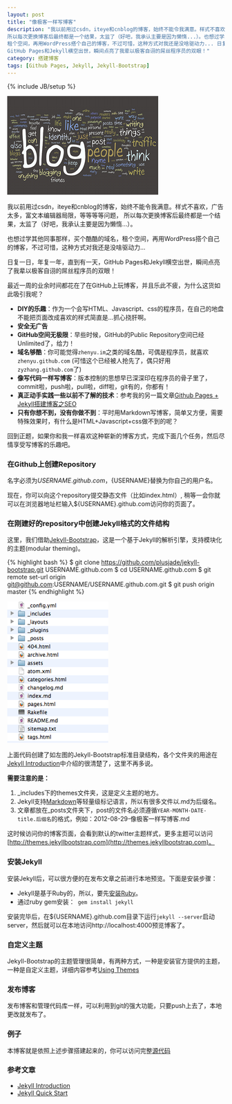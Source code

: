```yaml
---
layout: post
title: "像极客一样写博客"
description: "我以前用过csdn，iteye和cnblog的博客，始终不能令我满意。样式不喜欢，广告太多，富文本编辑器局限，等等等等问题，
所以每次更换博客后最终都是一个结果，太监了（好吧，我承认主要是因为懒惰...）。也想过学其他同事那样，买个酷酷的域名，
租个空间，再用WordPress搭个自己的博客，不过可惜，这种方式对我还是没啥驱动力... 日复一日，年复一年，直到有一天，
GitHub Pages和Jekyll横空出世，瞬间点亮了我辈以极客自诩的屌丝程序员的双眼！"
category: 搭建博客
tags: [Github Pages, Jekyll, Jekyll-Bootstrap]
---
```

{% include JB/setup %}

![blogging](/assets/image/posts/blogging.jpg)

我以前用过csdn，iteye和cnblog的博客，始终不能令我满意。样式不喜欢，广告太多，富文本编辑器局限，等等等等问题，
所以每次更换博客后最终都是一个结果，太监了（好吧，我承认主要是因为懒惰...）。

也想过学其他同事那样，买个酷酷的域名，租个空间，再用WordPress搭个自己的博客，不过可惜，这种方式对我还是没啥驱动力... 

日复一日，年复一年，直到有一天，GitHub Pages和Jekyll横空出世，瞬间点亮了我辈以极客自诩的屌丝程序员的双眼！

最近一周的业余时间都花在了在GitHub上玩博客，并且乐此不疲，为什么这货如此吸引我呢？

* __DIY的乐趣__：作为一个会写HTML、Javascript、css的程序员，在自己的地盘不能把页面改成喜欢的样式简直是...抓心挠肝啊。
* __安全无广告__
* __GitHub空间无极限__：早些时候，GitHub的Public Repository空间已经Unlimited了，给力！
* __域名够酷__：你可能觉得`zhenyu.im`之类的域名酷，可偶是程序员，就喜欢`zhenyu.github.com` (可惜这个已经被人抢先了，偶只好用`zyzhang.github.com`了)
* __像写代码一样写博客__：版本控制的思想早已深深印在程序员的骨子里了，commit啦，push啦，pull啦，diff啦，git有的，你都有！
* __真正动手实践一些以前不了解的技术__：参考我的另一篇文章[Github Pages + Jekyll搭建博客之SEO](/blog/2012/09/03/blog-with-github-pages-and-jekyll-seo)
* __只有你想不到，没有你做不到__：平时用Markdown写博客，简单又方便，需要特殊效果时，有什么是HTML+Javascript+css做不到的呢？

回到正题，如果你和我一样喜欢这种崭新的博客方式，完成下面几个任务，然后尽情享受写博客的乐趣吧。

### 在Github上创建Repository

名字必须为${USERNAME}.github.com，${USERNAME}替换为你自己的用户名。

现在，你可以向这个repository提交静态文件（比如index.html）, 稍等一会你就可以在浏览器地址栏输入${USERNAME}.github.com访问你的页面了。

### 在刚建好的repository中创建Jekyll格式的文件结构

这里，我们借助[Jekyll-Bootstrap](http://jekyllbootstrap.com)，这是一个基于Jekyll的解析引擎，支持模块化的主题(modular theming)。

{% highlight bash %}
$ git clone https://github.com/plusjade/jekyll-bootstrap.git USERNAME.github.com
$ cd USERNAME.github.com
$ git remote set-url origin git@github.com:USERNAME/USERNAME.github.com.git
$ git push origin master
{% endhighlight %}

![jekyll-bootstrap-dir-structure](/assets/image/posts/jekyll-bootstrap-dir-structure.png)

上面代码创建了如左图的Jekyll-Bootstrap标准目录结构，各个文件夹的用途在[Jekyll Introduction](http://jekyllbootstrap.com/lessons/jekyll-introduction.html)中介绍的很清楚了，这里不再多说。

**需要注意的是：**

1. \_includes下的themes文件夹，这是定义主题的地方。
2. Jekyll支持[Markdown](http://en.wikipedia.org/wiki/Markdown)等轻量级标记语言，所以有很多文件以.md为后缀名。
3. 文章都放在\_posts文件夹下，post的文件名必须遵循`YEAR-MONTH-DATE-title.后缀名`的格式，例如：2012-08-29-像极客一样写博客.md

这时候访问你的博客页面，会看到默认的twitter主题样式，更多主题可以访问 [http://themes.jekyllbootstrap.com](http://themes.jekyllbootstrap.com)。

### 安装Jekyll

安装Jekyll后，可以很方便的在发布文章之前进行本地预览。下面是安装步骤：

* Jekyll是基于Ruby的，所以，要先[安装Ruby](http://www.ruby-lang.org/en/downloads)。
* 通过ruby gem安装：` gem install jekyll`

安装完毕后，在${USERNAME}.github.com目录下运行`jekyll --server`启动server，然后就可以在本地访问http://localhost:4000预览博客了。

### 自定义主题

Jekyll-Bootstrap的主题管理很简单，有两种方式，一种是安装官方提供的主题，一种是自定义主题，详细内容参考[Using Themes](http://jekyllbootstrap.com/usage/jekyll-theming.html)

### 发布博客

发布博客和管理代码库一样，可以利用到git的强大功能，只要push上去了，本地更改就发布了。

### 例子

本博客就是依照上述步骤搭建起来的，你可以访问完整[源代码](https://github.com/zyzhang/zyzhang.github.com)

### 参考文章
* [Jekyll Introduction](http://jekyllbootstrap.com/lessons/jekyll-introduction.html)
* [Jekyll Quick Start](http://jekyllbootstrap.com/usage/jekyll-quick-start.html)
